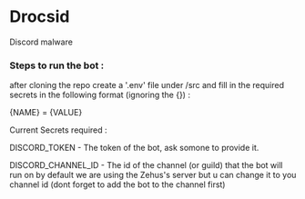 # Drocsid
Discord malware

### Steps to run the bot :

after cloning the repo create a '.env' file under /src and fill in the required secrets in the following format (ignoring the {}) :

  {NAME} = {VALUE}
  
Current Secrets required : 

  DISCORD_TOKEN - The token of the bot, ask somone to provide it.
  
  DISCORD_CHANNEL_ID - The id of the channel (or guild) that the bot will run on
  by default we are using the Zehus's server but u can change it to you channel id (dont forget to add the bot to the channel first)
  
  
    

